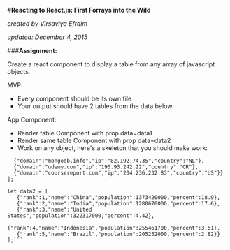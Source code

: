 #__Reacting to React.js: First Forrays into the Wild__

_created by Virsaviya Efraim_

_updated: December 4, 2015_

###__Assignment:__

Create a react component to display a table from any array of javascript objects. 

MVP: 
* Every component should be its own file
* Your output should have 2 tables from the data below.

App Component:
* Render table Component with prop data=data1
* Render same table Component with prop data=data2
* Work on any object, here's a skeleton that you should make work:

```let data1 = [
  {"domain":"mongodb.info","ip":"82.192.74.35","country":"NL"},
  {"domain":"udemy.com","ip":"190.93.242.22","country":"CR"},  
  {"domain":"coursereport.com","ip":"204.236.232.83","country":"US"}}
];

let data2 = [
   {"rank":1,"name":"China","population":1373420000,"percent":18.9},
   {"rank":2,"name":"India","population":1280670000,"percent":17.6},
   {"rank":3,"name":"United States","population":322317000,"percent":4.42},
   {"rank":4,"name":"Indonesia","population":255461700,"percent":3.51},
   {"rank":5,"name":"Brazil","population":205252000,"percent":2.82}}
];```

